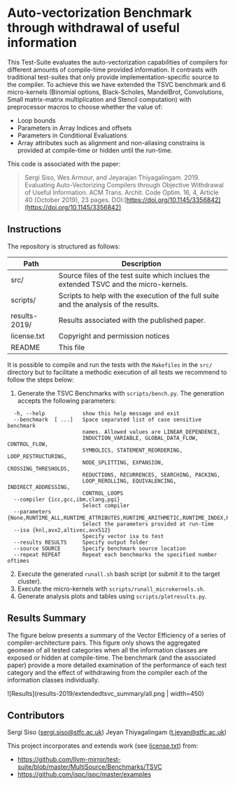 # Auto-vectorization Benchmark through withdrawal of useful information

This Test-Suite evaluates the auto-vectorization capabilities of compilers for
different amounts of compile-time provided information. It contrasts with
traditional test-suites that only provide implementation-specific source to
the compiler. To achieve this we have extended the TSVC benchmark and 6
micro-kernels (Binomial options, Black-Scholes, MandelBrot, Convolutions,
Small matrix-matrix multiplication and Stencil computation) with preprocessor
macros to choose whether the value of:
- Loop bounds
- Parameters in Array Indices and offsets
- Parameters in Conditional Evaluations
- Array attributes such as alignment and non-aliasing constrains
is provided at compile-time or hidden until the run-time.

This code is associated with the paper:
> Sergi Siso, Wes Armour, and Jeyarajan Thiyagalingam. 2019. Evaluating Auto-Vectorizing
> Compilers through Objective Withdrawal of Useful Information. ACM Trans. Archit. Code
> Optim. 16, 4, Article 40 (October 2019), 23 pages.
> DOI:[https://doi.org/10.1145/3356842](https://doi.org/10.1145/3356842)


## Instructions

The repository is structured as follows:

Path                | Description
------------------- | -----------
src/                | Source files of the test suite which inclues the extended TSVC and the micro-kernels.
scripts/            | Scripts to help with the execution of the full suite and the analysis of the results.
results-2019/       | Results associated with the published paper.
license.txt         | Copyright and permission notices
README              | This file

It is possible to compile and run the tests with the `Makefiles` in the `src/`
directory but to facilitate a methodic execution of all tests we recommend to
follow the steps below:

1. Generate the TSVC Benchmarks with `scripts/bench.py`. The generation accepts
the following parameters:
```
  -h, --help            show this help message and exit
  --benchmark  [ ...]   Space separated list of case sensitive benchmark
                        names. Allowed values are LINEAR_DEPENDENCE,
                        INDUCTION_VARIABLE, GLOBAL_DATA_FLOW, CONTROL_FLOW,
                        SYMBOLICS, STATEMENT_REORDERING, LOOP_RESTRUCTURING,
                        NODE_SPLITTING, EXPANSION, CROSSING_THRESHOLDS,
                        REDUCTIONS, RECURRENCES, SEARCHING, PACKING,
                        LOOP_REROLLING, EQUIVALENCING, INDIRECT_ADDRESSING,
                        CONTROL_LOOPS
  --compiler {icc,gcc,ibm,clang,pgi}
                        Select compiler
  --parameters {None,RUNTIME_ALL,RUNTIME_ATTRIBUTES,RUNTIME_ARITHMETIC,RUNTIME_INDEX,RUNTIME_CONDITIONS,RUNTIME_LOOP_BOUNDS}
                        Select the parameters provided at run-time
  --isa {knl,avx2,altivec,avx512}
                        Specify vector isa to test
  --results RESULTS     Specify output folder
  --source SOURCE       Specify benchmark source location
  --repeat REPEAT       Repeat each benchmarks the specified number oftimes
```

2. Execute the generated `runall.sh` bash script (or submit it to the target cluster).
3. Execute the micro-kernels with `scripts/runall_microkernels.sh`.
4. Generate analysis plots and tables using `scripts/plotresults.py`.


## Results Summary

The figure below presents a summary of the Vector Efficiency of a series of
compiler-architecture pairs. This figure only shows the aggregated geomean of all
tested categories when all the information classes are exposed or
hidden at compile-time. The benchmark (and the associated paper) provide a more
detailed examination of the performance of each test category and the effect of
withdrawing from the compiler each of the information classes individually.

![Results](results-2019/extendedtsvc_summary/all.png | width=450)

## Contributors 
Sergi Siso (sergi.siso@stfc.ac.uk)
Jeyan Thiyagalingam (t.jeyan@stfc.ac.uk)

This project incorporates and extends work (see [license.txt](license.txt)) from:
- https://github.com/llvm-mirror/test-suite/blob/master/MultiSource/Benchmarks/TSVC
- https://github.com/ispc/ispc/master/examples

